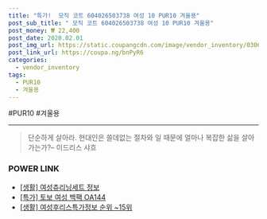 ```yaml
--- 
title: "특가!  모직 코트 604026503738 여성 10 PUR10 겨울용" 
post_sub_title: " 모직 코트 604026503738 여성 10 PUR10 겨울용" 
post_money: ₩ 22,400 
post_date: 2020.02.01 
post_img_url: https://static.coupangcdn.com/image/vendor_inventory/0306/04be1c779963115c8cc5b0b86c257ad40767727005a3d0f745cdd5fae102.jpg 
post_link_url: https://coupa.ng/bnPyR6 
categories: 
  - vendor_inventory 
tags: 
  - PUR10 
  - 겨울용 
--- 
```

  #PUR10 #겨울용 
<hr> 

> 단순하게 살아라. 현대인은 쓸데없는 절차와 일 때문에 얼마나 복잡한 삶을 살아가는가?– 이드리스 샤흐 


### POWER LINK

* <a href="https://blog.naver.com/santokki14/221773624751" target="_blank"> [생활] 여성츄리닝세트 정보 </a>
* <a href="https://blog.naver.com/an0733/221791632887" target="_blank">[특가] 토보 여성 백팩 OA144</a>
* <a href="https://blog.naver.com/sakai111/221772006747" target="_blank"> [생활] 여성후리스특가정보 순위 ~15위</a>
